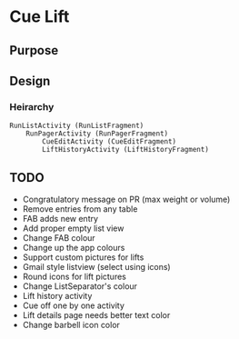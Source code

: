 # Cue Lift

## Purpose

## Design

### Heirarchy

```
RunListActivity (RunListFragment)
	RunPagerActivity (RunPagerFragment) 
		CueEditActivity (CueEditFragment)
		LiftHistoryActivity (LiftHistoryFragment)
```
## TODO

- Congratulatory message on PR (max weight or volume)
- Remove entries from any table
- FAB adds new entry
- Add proper empty list view
- Change FAB colour
- Change up the app colours
- Support custom pictures for lifts
- Gmail style listview (select using icons)
- Round icons for lift pictures
- Change ListSeparator's colour
- Lift history activity
- Cue off one by one activity
- Lift details page needs better text color
- Change barbell icon color